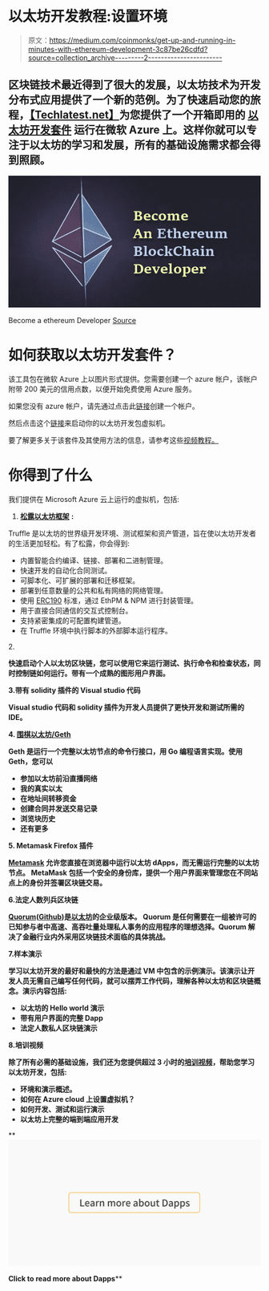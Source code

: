 # 以太坊开发教程:设置环境

> 原文：<https://medium.com/coinmonks/get-up-and-running-in-minutes-with-ethereum-development-3c87be26cdfd?source=collection_archive---------2----------------------->

## 区块链技术最近得到了很大的发展，以太坊技术为开发分布式应用提供了一个新的范例。为了快速启动您的旅程，[**【Techlatest.net】**](http://techlatest.net)**为您提供了一个开箱即用的** [**以太坊开发套件**](https://techlatest.us18.list-manage.com/track/click?u=94040f0d44569f83a8866c979&id=036512ac21&e=4f25bbe207) **运行在微软 Azure 上。这样你就可以专注于以太坊的学习和发展，所有的基础设施需求都会得到照顾。**

![](img/e7c1a4f0035be09230a9ce7c1dda72b1.png)

Become a ethereum Developer [Source](https://thehackernews.com/2017/11/ethereum-blockchain-development.html)

# **如何获取以太坊开发套件？**

该工具包在微软 Azure 上以图片形式提供。您需要创建一个 azure 帐户，该帐户附带 200 美元的信用点数，以便开始免费使用 Azure 服务。

如果您没有 azure 帐户，请先通过点击此[链接](https://azure.microsoft.com/en-in/free/)创建一个帐户。

然后点击这个[链接](https://azuremarketplace.microsoft.com/en-us/marketplace/apps/techlatest.ethereumdevkit?tab=Overview&flightCodes=2a3c94bc-164f-47cf-99e4-fc7be034c207)来启动你的以太坊开发包虚拟机。

要了解更多关于该套件及其使用方法的信息，请参考这些[视频教程。](http://techlatest.net/support/support)

# 你得到了什么

我们提供在 Microsoft Azure 云上运行的虚拟机，包括:

1.  [**松露以太坊框架**](http://truffleframework.com) **:**

Truffle 是以太坊的世界级开发环境、测试框架和资产管道，旨在使以太坊开发者的生活更加轻松。有了松露，你会得到:

*   内置智能合约编译、链接、部署和二进制管理。
*   快速开发的自动化合同测试。
*   可脚本化、可扩展的部署和迁移框架。
*   部署到任意数量的公共和私有网络的网络管理。
*   使用 [ERC190](https://techlatest.us18.list-manage.com/track/click?u=94040f0d44569f83a8866c979&id=7a6e947c71&e=4f25bbe207) 标准，通过 EthPM & NPM 进行封装管理。
*   用于直接合同通信的交互式控制台。
*   支持紧密集成的可配置构建管道。
*   在 Truffle 环境中执行脚本的外部脚本运行程序。

2.[](https://truffleframework.com/ganache)

**快速启动个人以太坊区块链，您可以使用它来运行测试、执行命令和检查状态，同时控制链如何运行。带有一个成熟的图形用户界面。**

**3.**带有 solidity 插件的 Visual studio 代码****

**Visual studio 代码和 solidity 插件为开发人员提供了更快开发和测试所需的 IDE。**

**4. [**围棋以太坊/Geth**](https://github.com/ethereum/go-ethereum/wiki/geth)**

**Geth 是运行一个完整以太坊节点的命令行接口，用 Go 编程语言实现。使用 Geth，您可以**

*   **参加以太坊前沿直播网络**
*   **我的真实以太**
*   **在地址间转移资金**
*   **创建合同并发送交易记录**
*   **浏览块历史**
*   **还有更多**

**5. **Metamask Firefox 插件****

**[**Metamask**](https://metamask.io/) 允许您直接在浏览器中运行以太坊 dApps，而无需运行完整的以太坊节点。
MetaMask 包括一个安全的身份库，提供一个用户界面来管理您在不同站点上的身份并签署区块链交易。**

**6.**法定人数列兵区块链****

**[Quorum](https://www.jpmorgan.com/global/Quorum)([Github](https://github.com/jpmorganchase/quorum/wiki))是[以太坊](https://techlatest.us18.list-manage.com/track/click?u=94040f0d44569f83a8866c979&id=f5d9fbf634&e=4f25bbe207)的企业级版本。
Quorum 是任何需要在一组被许可的已知参与者中高速、高吞吐量处理私人事务的应用程序的理想选择。Quorum 解决了金融行业内外采用区块链技术面临的具体挑战。**

**7.**样本演示****

**学习以太坊开发的最好和最快的方法是通过 VM 中包含的示例演示。该演示让开发人员无需自己编写任何代码，就可以摆弄工作代码，理解各种以太坊和区块链概念。演示内容包括:**

*   **以太坊的 Hello world 演示**
*   **带有用户界面的完整 Dapp**
*   **法定人数私人区块链演示**

**8.**培训视频****

**除了所有必需的基础设施，我们还为您提供超过 3 小时的[培训视频](http://techlatest.net/support/support/)，帮助您学习以太坊开发，包括:**

*   **环境和演示概述。**
*   **如何在 Azure cloud 上设置虚拟机？**
*   **如何开发、测试和运行演示**
*   **以太坊上完整的端到端应用开发**

**[![](img/7d70c5a316670e03a5aa58420cc5312b.png)](https://medium.com/coinmonks/dapp/home)

**Click to read more about Dapps****